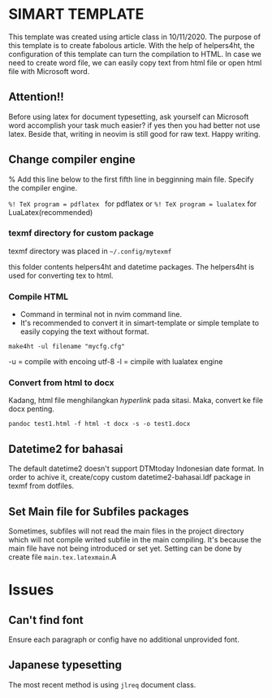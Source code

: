 # SIMART TEMPLATE

This template was created using article class in 10/11/2020. The purpose of this template is to create fabolous article. With the help of helpers4ht, the configuration of this template can turn the compilation to HTML. In case we need to create word file, we can easily copy text from html file or open html file with Microsoft word.

## Attention!!

Before using latex for document typesetting, ask yourself can Microsoft word accomplish your task much easier? if yes then you had better not use latex. Beside that, writing in neovim is still good for raw text. Happy writing.

## Change compiler engine

% Add this line below to the first fifth line in begginning main file. Specify the compiler engine.

`%! TeX program = pdflatex ` for pdflatex
or
`%! TeX program = lualatex` for LuaLatex(recommended)

### texmf directory for custom package

texmf directory was placed in `~/.config/mytexmf`

this folder contents helpers4ht and datetime packages. The helpers4ht is used for converting tex to html.

### Compile HTML

- Command in terminal not in nvim command line.
- It's recommended to convert it in simart-template or simple template to easily copying the text without format.

`make4ht -ul filename "mycfg.cfg"`

-u = compile with encoing utf-8
-l = cimpile with lualatex engine

### Convert from html to docx

Kadang, html file menghilangkan _hyperlink_ pada sitasi. Maka, convert ke file docx penting.

`pandoc test1.html -f html -t docx -s -o test1.docx`

## Datetime2 for bahasai

The default datetime2 doesn't support DTMtoday Indonesian date format. In order to achive it, create/copy custom datetime2-bahasai.ldf package in texmf from dotfiles.

## Set Main file for Subfiles packages

Sometimes, subfiles will not read the main files in the project directory which will not compile writed subfile in the main compiling. It's because the main file have not being introduced or set yet. Setting can be done by create file `main.tex.latexmain`.A

# Issues

## Can't find font

Ensure each paragraph or config have no additional unprovided font.

## Japanese typesetting

The most recent method is using `jlreq` document class.
